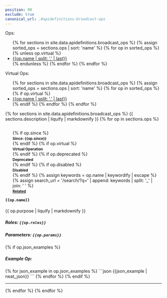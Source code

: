 ```yaml
---
position: 99
exclude: true
canonical_url: .#apidefinitions-broadcast-ops
---
```


Ops:
<ul>
{% for sections in site.data.apidefinitions.broadcast_ops %}
{% assign sorted_ops = sections.ops | sort: 'name' %}
{% for op in sorted_ops %}
{% unless op.virtual %}
<li class="button"><a href="#broadcast_ops_{{ op.name | slug}}">{{op.name | split: '.' | last}}</a></li> 
{% endunless %}
{% endfor %}
{% endfor %}
</ul>

Virtual Ops:
<ul>
{% for sections in site.data.apidefinitions.broadcast_ops %}
{% assign sorted_ops = sections.ops | sort: 'name' %}
{% for op in sorted_ops %}
{% if op.virtual %}
<li class="button"><a href="#broadcast_ops_{{ op.name | slug}}">{{op.name | split: '.' | last}}</a></li>
{% endif %}
{% endfor %}
{% endfor %}
</ul>

{% for sections in site.data.apidefinitions.broadcast_ops %}
{{ sections.description | liquify | markdownify }}
{% for op in sections.ops %}
<ul style="float: right; list-style: none;">
{% if op.since %}
<li class="success"><strong><small>Since: {{op.since}}</small></strong></li>
{% endif %}
{% if op.virtual %}
<li class="info"><strong><small>Virtual Operation</small></strong></li>
{% endif %}
{% if op.deprecated %}
<li class="warning"><strong><small>Deprecated</small></strong></li>
{% endif %}
{% if op.disabled %}
<li class="warning"><strong><small>Disabled</small></strong></li>
{% endif %}
{% assign keywords = op.name | keywordify | escape %}
{% assign search_url = '/search/?q=' | append: keywords | split: '_' | join: ' ' %}
<li class="info"><strong><small><a href="{{ search_url | relative_url }}">Related <i class="fas fa-search fa-xs"></i></a></small></strong></li>
</ul>
<h4 id="broadcast_ops_{{ op.name | slug }}">
<code>{{op.name}}</code>
<a href="#broadcast_ops_{{ op.name | slug}}">
<i class="fas fa-link fa-xs"></i></a>
</h4>
{{ op.purpose | liquify | markdownify }}
<h5 id="{{ op.name | slug }}-roles">Roles: <code>{{op.roles}}</code></h5>
<h5 id="{{ op.name | slug }}-parameter">Parameters: <code>{{op.params}}</code></h5>
{% if op.json_examples %}
<h5 id="{{ op.name | slug }}-json-examples">Example Op:</h5>
{% for json_example in op.json_examples %}
```json
{{json_example | neat_json}}
```
{% endfor %}
{% endif %}
<hr />
{% endfor %}
{% endfor %}
